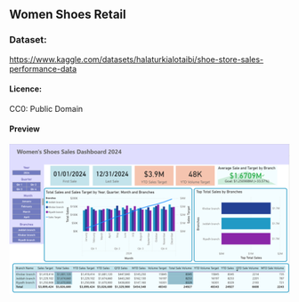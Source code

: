 ## Women Shoes Retail

### Dataset:</br>
https://www.kaggle.com/datasets/halaturkialotaibi/shoe-store-sales-performance-data

#### Licence:</br>
CC0: Public Domain

#### Preview</br>
![Preview1](https://github.com/silva-june/Power-Query-Practice/blob/main/women-shoes-retail/ReadMe/preview1.png?raw=true)
